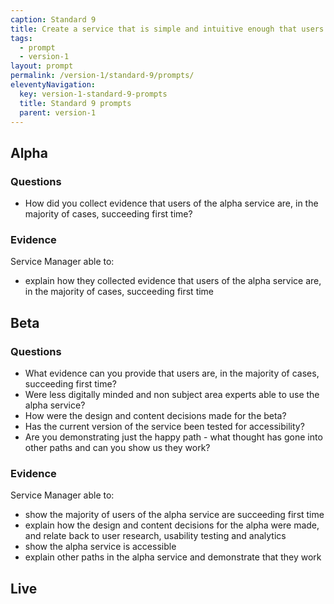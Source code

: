 ```yaml
---
caption: Standard 9
title: Create a service that is simple and intuitive enough that users succeed first time, unaided.
tags:
  - prompt
  - version-1
layout: prompt
permalink: /version-1/standard-9/prompts/
eleventyNavigation:
  key: version-1-standard-9-prompts
  title: Standard 9 prompts
  parent: version-1
---
```


## Alpha

### Questions

- How did you collect evidence that users of the alpha service are, in the majority of cases, succeeding first time?

### Evidence

Service Manager able to:

- explain how they collected evidence that users of the alpha service are, in the majority of cases, succeeding first time

## Beta

### Questions

- What evidence can you provide that users are, in the majority of cases, succeeding first time?
- Were less digitally minded and non subject area experts able to use the alpha service?
- How were the design and content decisions made for the beta?
- Has the current version of the service been tested for accessibility?
- Are you demonstrating just the happy path - what thought has gone into other paths and can you show us they work?

### Evidence

Service Manager able to:

- show the majority of users of the alpha service are succeeding first time
- explain how the design and content decisions for the alpha were made, and relate back to user research, usability testing and analytics
- show the alpha service is accessible
- explain other paths in the alpha service and demonstrate that they work

## Live
